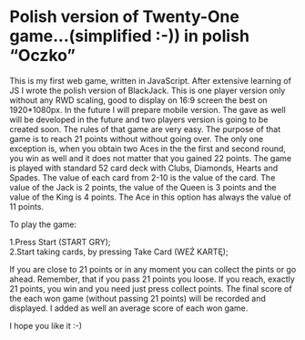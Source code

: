 # Polish version of Twenty-One game...(simplified :-)) in polish “Oczko”

This is my first web game, written in JavaScript. After extensive learning of JS I wrote the polish version of BlackJack. This is one player version only without any RWD scaling, good to display on 16:9 screen the best on 1920*1080px. In the future I will prepare mobile version.  The gave as well will be developed in the future and two players version is going to be created soon. The rules of that game are very easy.  The purpose of that game is to reach 21 points without without going over.  The only one exception is, when you obtain two Aces in the the first and second round, you win as well and it does not matter that you gained 22 points. The game is played with standard 52 card deck with Clubs, Diamonds, Hearts and Spades. The value of each card from 2-10 is the value of the card. The value of the Jack is 2 points, the value of the Queen is 3 points and the value of the King is 4 points. The Ace in this option has always the value of 11 points.

To play the game:

1.Press Start (START GRY);<br>
2.Start taking cards, by pressing Take Card (WEŹ KARTĘ);

If you are close to 21 points or in any moment you can collect the pints or go ahead. Remember, that if you pass 21 points you loose. If you reach, exactly 21 points, you win and you need just press collect points. The final score of the each won game (without passing 21 points) will be recorded and displayed. I added as well an average score of each won game.

I hope you like it :-)
